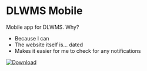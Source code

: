 # DLWMS Mobile
Mobile app for DLWMS. Why?
- Because I can
- The website itself is... dated
- Makes it easier for me to check for any notifications

[![Download](https://img.shields.io/badge/Download-Latest-blue)](https://github.com/cikeZ00/DLWMS_Mobile/releases/latest)
